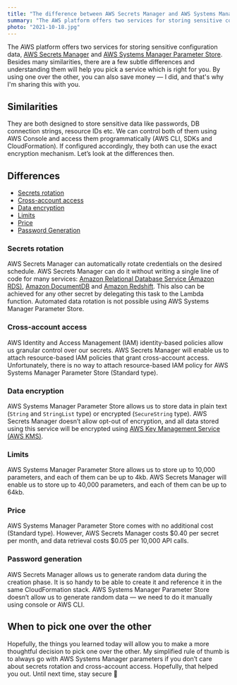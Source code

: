 ```yaml
---
title: "The difference between AWS Secrets Manager and AWS Systems Manager Parameter Store"
summary: "The AWS platform offers two services for storing sensitive configuration data. Besides many similarities, there are a few subtle differences and understanding them will help you pick a service which is right for you. By using one over the other, you can also save money."
photo: "2021-10-18.jpg"
---
```


The AWS platform offers two services for storing sensitive configuration data, [AWS Secrets Manager](https://docs.aws.amazon.com/secretsmanager/latest/userguide/intro.html) and [AWS Systems Manager Parameter Store](https://docs.aws.amazon.com/systems-manager/latest/userguide/systems-manager-parameter-store.html). Besides many similarities, there are a few subtle differences and understanding them will help you pick a service which is right for you. By using one over the other, you can also save money — I did, and that's why I'm sharing this with you.

## Similarities

They are both designed to store sensitive data like passwords, DB connection strings, resource IDs etc. We can control both of them using AWS Console and access them programmatically (AWS CLI, SDKs and CloudFormation). If configured accordingly, they both can use the exact encryption mechanism. Let’s look at the differences then.

## Differences

- [Secrets rotation](#secrets-rotation)
- [Cross-account access](#cross-account-access)
- [Data encryption](#data-encryption)
- [Limits](#limits)
- [Price](#price)
- [Password Generation](#password-generation)

### Secrets rotation

AWS Secrets Manager can automatically rotate credentials on the desired schedule. AWS Secrets Manager can do it without writing a single line of code for many services: [Amazon Relational Database Service (Amazon RDS)](https://aws.amazon.com/rds/), [Amazon DocumentDB](https://aws.amazon.com/documentdb/) and [Amazon Redshift](https://aws.amazon.com/redshift/). This also can be achieved for any other secret by delegating this task to the Lambda function. Automated data rotation is not possible using AWS Systems Manager Parameter Store.

### Cross-account access

AWS Identity and Access Management (IAM) identity-based policies allow us granular control over our secrets. AWS Secrets Manager will enable us to attach resource-based IAM policies that grant cross-account access. Unfortunately, there is no way to attach resource-based IAM policy for AWS Systems Manager Parameter Store (Standard type).

### Data encryption

AWS Systems Manager Parameter Store allows us to store data in plain text (`String` and `StringList` type) or encrypted (`SecureString` type). AWS Secrets Manager doesn’t allow opt-out of encryption, and all data stored using this service will be encrypted using [AWS Key Management Service (AWS KMS)](https://docs.aws.amazon.com/kms/latest/developerguide/overview.html). 

### Limits

AWS Systems Manager Parameter Store allows us to store up to 10,000 parameters, and each of them can be up to 4kb. AWS Secrets Manager will enable us to store up to 40,000 parameters, and each of them can be up to 64kb.

### Price

AWS Systems Manager Parameter Store comes with no additional cost (Standard type). However, AWS Secrets Manager costs $0.40 per secret per month, and data retrieval costs $0.05 per 10,000 API calls.

### Password generation

AWS Secrets Manager allows us to generate random data during the creation phase. It is so handy to be able to create it and reference it in the same CloudFormation stack. AWS Systems Manager Parameter Store doesn’t allow us to generate random data — we need to do it manually using console or AWS CLI.

## When to pick one over the other

Hopefully, the things you learned today will allow you to make a more thoughtful decision to pick one over the other. My simplified rule of thumb is to always go with AWS Systems Manager parameters if you don’t care about secrets rotation and cross-account access. Hopefully, that helped you out. Until next time, stay secure 👋
